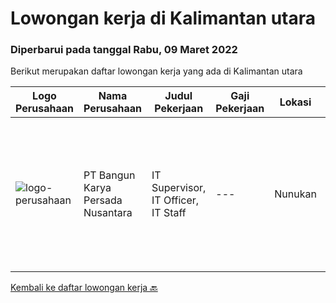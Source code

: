 
  # Lowongan kerja di Kalimantan utara

  ### Diperbarui pada tanggal Rabu, 09 Maret 2022

  Berikut merupakan daftar lowongan kerja yang ada di Kalimantan utara

  |Logo Perusahaan | Nama Perusahaan | Judul Pekerjaan | Gaji Pekerjaan | Lokasi | Deskripsi | Tanggal diunggah | Pranala |
  | -------------- | --------------- | --------------- | --------- | --------- | -------------- | ------- | ----------- |
  |![logo-perusahaan](https://image-service-cdn.seek.com.au/881f8a805ccbdb20d3631a09cbe7ad3921934941/ee4dce1061f3f616224767ad58cb2fc751b8d2dc)|PT Bangun Karya Persada Nusantara|IT Supervisor, IT Officer, IT Staff|---|Nunukan|Bertanggungjawab dalam menganalisa kebutuhan dan solusi Jaringan Komunikasi (Voice maupun Data) untuk menyelesaikan masalah konektivitas antar Head...|Senin, 14 Februari 2022|https://www.jobstreet.co.id/id/job/it-supervisor-it-officer-it-staff-3790378?token=0~3d40512f-b479-484a-bf8d-df0104d36270&sectionRank=1&jobId=jobstreet-id-job-3790378|


  [Kembali ke daftar lowongan kerja 🔙](../README.md#daftar-lowongan-kerja)
  